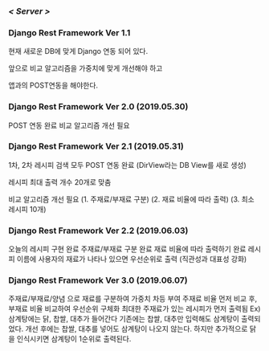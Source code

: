 ### **_< Server >_**

### **Django Rest Framework Ver 1.1**

현재 새로운 DB에 맞게 Django 연동 되어 있다.

앞으로 비교 알고리즘을 가중치에 맞게 개선해야 하고

앱과의 POST연동을 해야한다.

### **Django Rest Framework Ver 2.0 (2019.05.30)**

POST 연동 완료
비교 알고리즘 개선 필요

### **Django Rest Framework Ver 2.1 (2019.05.31)**

1차, 2차 레시피 검색 모두 POST 연동 완료
(DirView라는 DB View를 새로 생성)

레시피 최대 출력 개수 20개로 맞춤

비교 알고리즘 개선 필요
(1. 주재료/부재료 구분)
(2. 재료 비율에 따라 출력)
(3. 최소 레시피 10개)

### **Django Rest Framework Ver 2.2 (2019.06.03)**

오늘의 레시피 구현 완료
주재료/부재료 구분 완료
재료 비율에 따라 출력하기 완료
레시피 이름에 사용자의 재료가 나타나 있으면 우선순위로 출력
(직관성과 대표성 강화)

### **Django Rest Framework Ver 3.0 (2019.06.07)**

주재료/부재료/양념 으로 재료를 구분하여 가중치 차등 부여
주재료 비율 먼저 비교 후, 부재료 비율 비교하여 우선순위 구체화
최대한 주재료가 있는 레시피가 먼저 출력됨
Ex) 삼계탕에는 닭, 찹쌀, 대추가 들어간다
    기존에는 찹쌀, 대추만 입력해도 삼계탕이 출력되었다.
    개선 후에는 찹쌀, 대추를 넣어도 삼계탕이 나오지 않는다.
    하지만 추가적으로 닭을 인식시키면 삼계탕이 1순위로 출력된다.